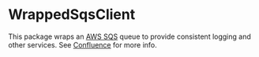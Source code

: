# WrappedSqsClient

This package wraps an [AWS SQS](https://aws.amazon.com/sqs/) queue to provide consistent logging and other services. See [Confluence](https://veterancrowdnetwork.atlassian.net/wiki/spaces/TECH/pages/5079369/Library) for more info.

